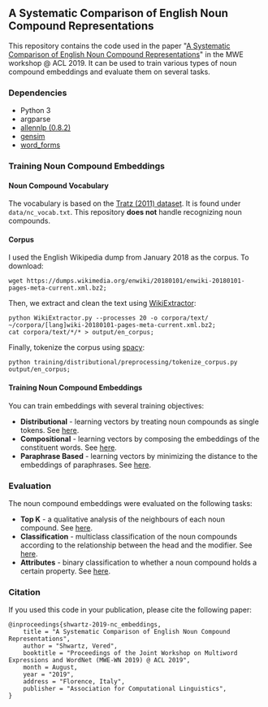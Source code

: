 ## A Systematic Comparison of English Noun Compound Representations

This repository contains the code used in the paper "[A Systematic Comparison of English Noun Compound Representations](https://arxiv.org/abs/1906.04772)" in the MWE workshop @ ACL 2019. 
It can be used to train various types of noun compound embeddings and evaluate them on several tasks. 

### Dependencies

- Python 3
- argparse
- [allennlp (0.8.2)](https://github.com/allenai/allennlp/)
- [gensim](https://github.com/RaRe-Technologies/gensim)
- [word_forms](https://github.com/gutfeeling/word_forms)

### Training Noun Compound Embeddings

#### Noun Compound Vocabulary

The vocabulary is based on the [Tratz (2011) dataset](http://digitallibrary.usc.edu/cdm/ref/collection/p15799coll3/id/176191). It is found under `data/nc_vocab.txt`. This repository **does not** handle recognizing noun compounds.  

#### Corpus 

I used the English Wikipedia dump from January 2018 as the corpus. To download:

```
wget https://dumps.wikimedia.org/enwiki/20180101/enwiki-20180101-pages-meta-current.xml.bz2;
```

Then, we extract and clean the text using [WikiExtractor](https://github.com/attardi/wikiextractor):

```
python WikiExtractor.py --processes 20 -o corpora/text/ ~/corpora/[lang]wiki-20180101-pages-meta-current.xml.bz2;
cat corpora/text/*/* > output/en_corpus;
```

Finally, tokenize the corpus using [spacy](https://spacy.io/):

```
python training/distributional/preprocessing/tokenize_corpus.py output/en_corpus;
```

#### Training Noun Compound Embeddings

You can train embeddings with several training objectives:

- **Distributional** - learning vectors by treating noun compounds as single tokens. See [here](source/training/distributional/README.md). 
- **Compositional** - learning vectors by composing the embeddings of the constituent words. See [here](source/training/compositional/README.md). 
- **Paraphrase Based** - learning vectors by minimizing the distance to the embeddings of paraphrases. See [here](source/training/paraphrase_based/README.md). 

### Evaluation

The noun compound embeddings were evaluated on the following tasks:

- **Top K** - a qualitative analysis of the neighbours of each noun compound. See [here](source/evaluation/top_k/README.md). 
- **Classification** - multiclass classification of the noun compounds according to the relationship between the head and the modifier. See [here](source/evaluation/classification/README.md).
- **Attributes** - binary classification to whether a noun compound holds a certain property. See [here](source/evaluation/attributes/README.md).

### Citation

If you used this code in your publication, please cite the following paper:

```
@inproceedings{shwartz-2019-nc_embeddings,
    title = "A Systematic Comparison of English Noun Compound Representations",
    author = "Shwartz, Vered",
    booktitle = "Proceedings of the Joint Workshop on Multiword Expressions and WordNet (MWE-WN 2019) @ ACL 2019",
    month = August,
    year = "2019",
    address = "Florence, Italy",
    publisher = "Association for Computational Linguistics",
}
```

